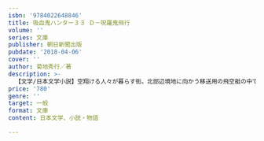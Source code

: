 ```yaml
---
isbn: '9784022648846'
title: 吸血鬼ハンター３３ Ｄ－呪羅鬼飛行
volume: ''
series: 文庫
publisher: 朝日新聞出版
pubdate: '2018-04-06'
cover: ''
author: 菊地秀行／著
description: >-
  【文学/日本文学小説】空翔ける人々が暮らす街。北部辺境地に向かう移送用の飛空艇の中で、Dは罪人として貴族生命研究センター行きとなったハイランド公爵を護送する一行と出会う。多くの人間や貴族の恨みを買い、命を狙われている公爵の護衛を依頼されるが……。
price: '780'
genre: ''
target: 一般
format: 文庫
content: 日本文学、小説・物語

---
```

